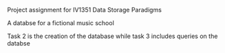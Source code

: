Project assignment for IV1351 Data Storage Paradigms

A databse for a fictional music school

Task 2 is the creation of the database while task 3 includes queries on the databse
